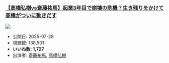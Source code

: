### [【高橋弘樹vs斎藤祐馬】起業3年目で崩壊の危機？生き残りをかけて高橋がついに動きだす](https://www.youtube.com/watch?v=L8aOfMiWyvE)
[![](https://img.youtube.com/vi/L8aOfMiWyvE/sddefault.jpg)](https://www.youtube.com/watch?v=L8aOfMiWyvE)
-   公開日: 2025-07-28
-   視聴数: 138,501
-   **いいね数: 1,727**
-   出演者: [斎藤祐馬](/rehacq_fan/people/斎藤祐馬 "wikilink"), [高橋弘樹](/rehacq_fan/people/高橋弘樹 "wikilink")
